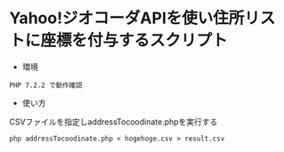 # Yahoo!ジオコーダAPIを使い住所リストに座標を付与するスクリプト

- 環境
  
 `PHP 7.2.2 で動作確認`
  


- 使い方 

 CSVファイルを指定しaddressTocoodinate.phpを実行する


  `php addressTocoodinate.php < hogehoge.csv > result.csv`
  
